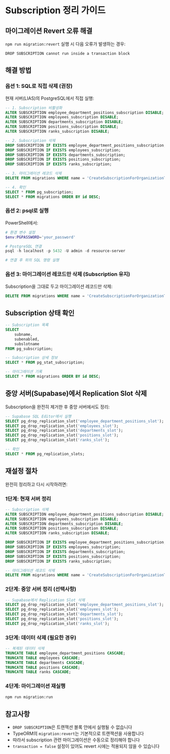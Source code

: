 # Subscription 정리 가이드

## 마이그레이션 Revert 오류 해결

`npm run migration:revert` 실행 시 다음 오류가 발생하는 경우:

```
DROP SUBSCRIPTION cannot run inside a transaction block
```

## 해결 방법

### 옵션 1: SQL로 직접 삭제 (권장)

현재 서버(LIAS)의 PostgreSQL에서 직접 실행:

```sql
-- 1. Subscription 비활성화
ALTER SUBSCRIPTION employee_department_positions_subscription DISABLE;
ALTER SUBSCRIPTION employees_subscription DISABLE;
ALTER SUBSCRIPTION departments_subscription DISABLE;
ALTER SUBSCRIPTION positions_subscription DISABLE;
ALTER SUBSCRIPTION ranks_subscription DISABLE;

-- 2. Subscription 삭제
DROP SUBSCRIPTION IF EXISTS employee_department_positions_subscription;
DROP SUBSCRIPTION IF EXISTS employees_subscription;
DROP SUBSCRIPTION IF EXISTS departments_subscription;
DROP SUBSCRIPTION IF EXISTS positions_subscription;
DROP SUBSCRIPTION IF EXISTS ranks_subscription;

-- 3. 마이그레이션 레코드 삭제
DELETE FROM migrations WHERE name = 'CreateSubscriptionForOrganizationTables1757500000004';

-- 4. 확인
SELECT * FROM pg_subscription;
SELECT * FROM migrations ORDER BY id DESC;
```

### 옵션 2: psql로 실행

PowerShell에서:

```powershell
# 환경 변수 설정
$env:PGPASSWORD='your_password'

# PostgreSQL 연결
psql -h localhost -p 5432 -U admin -d resource-server

# 연결 후 위의 SQL 명령 실행
```

### 옵션 3: 마이그레이션 레코드만 삭제 (Subscription 유지)

Subscription을 그대로 두고 마이그레이션 레코드만 삭제:

```sql
DELETE FROM migrations WHERE name = 'CreateSubscriptionForOrganizationTables1757500000004';
```

## Subscription 상태 확인

```sql
-- Subscription 목록
SELECT
    subname,
    subenabled,
    subslotname
FROM pg_subscription;

-- Subscription 상세 정보
SELECT * FROM pg_stat_subscription;

-- 마이그레이션 기록
SELECT * FROM migrations ORDER BY id DESC;
```

## 중앙 서버(Supabase)에서 Replication Slot 삭제

Subscription을 완전히 제거한 후 중앙 서버에서도 정리:

```sql
-- Supabase SQL Editor에서 실행
SELECT pg_drop_replication_slot('employee_department_positions_slot');
SELECT pg_drop_replication_slot('employees_slot');
SELECT pg_drop_replication_slot('departments_slot');
SELECT pg_drop_replication_slot('positions_slot');
SELECT pg_drop_replication_slot('ranks_slot');

-- 확인
SELECT * FROM pg_replication_slots;
```

## 재설정 절차

완전히 정리하고 다시 시작하려면:

### 1단계: 현재 서버 정리

```sql
-- Subscription 삭제
ALTER SUBSCRIPTION employee_department_positions_subscription DISABLE;
ALTER SUBSCRIPTION employees_subscription DISABLE;
ALTER SUBSCRIPTION departments_subscription DISABLE;
ALTER SUBSCRIPTION positions_subscription DISABLE;
ALTER SUBSCRIPTION ranks_subscription DISABLE;

DROP SUBSCRIPTION IF EXISTS employee_department_positions_subscription;
DROP SUBSCRIPTION IF EXISTS employees_subscription;
DROP SUBSCRIPTION IF EXISTS departments_subscription;
DROP SUBSCRIPTION IF EXISTS positions_subscription;
DROP SUBSCRIPTION IF EXISTS ranks_subscription;

-- 마이그레이션 레코드 삭제
DELETE FROM migrations WHERE name = 'CreateSubscriptionForOrganizationTables1757500000004';
```

### 2단계: 중앙 서버 정리 (선택사항)

```sql
-- Supabase에서 Replication Slot 삭제
SELECT pg_drop_replication_slot('employee_department_positions_slot');
SELECT pg_drop_replication_slot('employees_slot');
SELECT pg_drop_replication_slot('departments_slot');
SELECT pg_drop_replication_slot('positions_slot');
SELECT pg_drop_replication_slot('ranks_slot');
```

### 3단계: 데이터 삭제 (필요한 경우)

```sql
-- 복제된 데이터 삭제
TRUNCATE TABLE employee_department_positions CASCADE;
TRUNCATE TABLE employees CASCADE;
TRUNCATE TABLE departments CASCADE;
TRUNCATE TABLE positions CASCADE;
TRUNCATE TABLE ranks CASCADE;
```

### 4단계: 마이그레이션 재실행

```bash
npm run migration:run
```

## 참고사항

- `DROP SUBSCRIPTION`은 트랜잭션 블록 안에서 실행될 수 없습니다
- TypeORM의 `migration:revert`는 기본적으로 트랜잭션을 사용합니다
- 따라서 subscription 관련 마이그레이션은 수동으로 정리해야 합니다
- `transaction = false` 설정이 있어도 revert 시에는 적용되지 않을 수 있습니다
